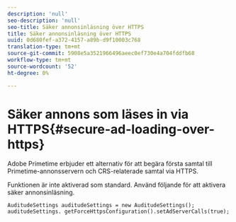 ```yaml
---
description: 'null'
seo-description: 'null'
seo-title: Säker annonsinläsning över HTTPS
title: Säker annonsinläsning över HTTPS
uuid: 0d680fef-a372-4157-a89b-d9f10003c768
translation-type: tm+mt
source-git-commit: 5908e5a3521966496aeec0ef730e4a704fddfb68
workflow-type: tm+mt
source-wordcount: '52'
ht-degree: 0%

---
```



# Säker annons som läses in via HTTPS{#secure-ad-loading-over-https}

Adobe Primetime erbjuder ett alternativ för att begära första samtal till Primetime-annonsservern och CRS-relaterade samtal via HTTPS.

Funktionen är inte aktiverad som standard. Använd följande för att aktivera säker annonsinläsning.

```
AuditudeSettings auditudeSettings = new AuditudeSettings(); 
auditudeSettings. getForceHttpsConfiguration().setAdServerCalls(true);
```

